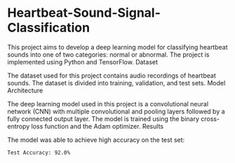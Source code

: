 # Heartbeat-Sound-Signal-Classification

This project aims to develop a deep learning model for classifying heartbeat sounds into one of two categories: normal or abnormal. The project is implemented using Python and TensorFlow.
Dataset

The dataset used for this project contains audio recordings of heartbeat sounds. The dataset is divided into training, validation, and test sets.
Model Architecture

The deep learning model used in this project is a convolutional neural network (CNN) with multiple convolutional and pooling layers followed by a fully connected output layer. The model is trained using the binary cross-entropy loss function and the Adam optimizer.
Results

The model was able to achieve high accuracy on the test set:

    Test Accuracy: 92.0%
